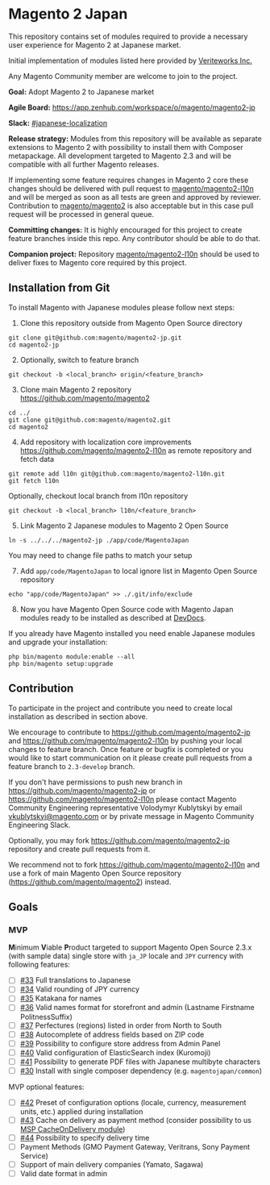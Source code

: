 # Magento 2 Japan
This repository contains set of modules required to provide a necessary user experience for Magento 2 at Japanese market.

Initial implementation of modules listed here provided by [Veriteworks Inc.](https://veriteworks.co.jp/)

Any Magento Community member are welcome to join to the project.

**Goal:** Adopt Magento 2 to Japanese market

**Agile Board:** https://app.zenhub.com/workspace/o/magento/magento2-jp

**Slack:** [#japanese-localization](https://magentocommeng.slack.com/messages/CB3DG6HFH)

**Release strategy:** Modules from this repository will be available as separate extensions to Magento 2 with possibility to install them with Composer metapackage. All development targeted to Magento 2.3 and will be compatible with all further Magento releases.

If implementing some feature requires changes in Magento 2 core these changes should be delivered with pull request to [magento/magento2-l10n](https://github.com/magento/magento2-l10n) and will be merged as soon as all tests are green and approved by reviewer. Contribution to [magento/magento2](https://github.com/magento/magento2) is also acceptable but in this case pull request will be processed in general queue.

**Committing changes:** It is highly encouraged for this project to create feature branches inside this repo. Any contributor should be able to do that.

**Companion project:** Repository [magento/magento2-l10n](https://github.com/magento/magento2-l10n) should be used to deliver fixes to Magento core required by this project.

## Installation from Git

To install Magento with Japanese modules please follow next steps:

1. Clone this repository outside from Magento Open Source directory

```
git clone git@github.com:magento/magento2-jp.git
cd magento2-jp
```

2. Optionally, switch to feature branch
```
git checkout -b <local_branch> origin/<feature_branch>
```

3. Clone main Magento 2 repository https://github.com/magento/magento2

```
cd ../
git clone git@github.com:magento/magento2.git
cd magento2
```

4. Add repository with localization core improvements https://github.com/magento/magento2-l10n as remote repository and fetch data
```
git remote add l10n git@github.com:magento/magento2-l10n.git
git fetch l10n
```
Optionally, checkout local branch from l10n repository

```
git checkout -b <local_branch> l10n/<feature_branch>
```

5. Link Magento 2 Japanese modules to Magento 2 Open Source

```
ln -s ../../../magento2-jp ./app/code/MagentoJapan
```

You may need to change file paths to match your setup

7. Add `app/code/MagentoJapan` to local ignore list in Magento Open Source repository
```
echo "app/code/MagentoJapan" >> ./.git/info/exclude
```

8. Now you have Magento Open Source code with Magento Japan modules ready to be installed as described at [DevDocs](https://devdocs.magento.com/guides/v2.2/install-gde/install/web/install-web-sample-data-clone.html#samp-data-perms).

If you already have Magento installed you need enable Japanese modules and upgrade your installation:
```
php bin/magento module:enable --all
php bin/magento setup:upgrade
```

## Contribution

To participate in the project and contribute you need to create local installation as described in section above.

We encourage to contribute to https://github.com/magento/magento2-jp and https://github.com/magento/magento2-l10n by pushing your local changes to feature branch. Once feature or bugfix is completed or you would like to start communication on it please create pull requests from a feature branch to `2.3-develop` branch.

If you don't have permissions to push new branch in https://github.com/magento/magento2-jp or https://github.com/magento/magento2-l10n please contact Magento Community Engineering representative Volodymyr Kublytskyi by email vkublytskyi@magento.com or by private message in Magento Community Engineering Slack.

Optionally, you may fork https://github.com/magento/magento2-jp repository and create pull requests from it.

We recommend not to fork https://github.com/magento/magento2-l10n and use a fork of main Magento Open Source repository (https://github.com/magento/magento2) instead.

## Goals

### MVP

**M**inimum **V**iable **P**roduct targeted to support Magento Open Source 2.3.x (with sample data) single store with `ja_JP` locale and `JPY` currency with following features:
- [ ] [#33](https://github.com/magento/magento2-jp/issues/33) Full translations to Japanese
- [ ] [#34](https://github.com/magento/magento2-jp/issues/34) Valid rounding of JPY currency
- [ ] [#35](https://github.com/magento/magento2-jp/issues/35) Katakana for names
- [ ] [#36](https://github.com/magento/magento2-jp/issues/36) Valid names format for storefront and admin (Lastname Firstname PolitnessSuffix)
- [ ] [#37](https://github.com/magento/magento2-jp/issues/37) Perfectures (regions) listed in order from North to South
- [ ] [#38](https://github.com/magento/magento2-jp/issues/38) Autocomplete of address fields based on ZIP code
- [ ] [#39](https://github.com/magento/magento2-jp/issues/39) Possibility to configure store address from Admin Panel
- [ ] [#40](https://github.com/magento/magento2-jp/issues/40) Valid configuration of ElasticSearch index (Kuromoji)
- [ ] [#41](https://github.com/magento/magento2-jp/issues/41) Possibility to generate PDF files with Japanese multibyte characters
- [ ] [#30](https://github.com/magento/magento2-jp/issues/30) Install with single composer dependency (e.g. `magentojapan/common`)

MVP optional features:
- [ ] [#42](https://github.com/magento/magento2-jp/issues/42) Preset of configuration options (locale, currency, measurement units, etc.) applied during installation
- [ ] [#43](https://github.com/magento/magento2-jp/issues/43) Cache on delivery as payment method (consider possibility to us [MSP CacheOnDelivery module](https://github.com/it4mage/CashOnDelivery))
- [ ] [#44](https://github.com/magento/magento2-jp/issues/44) Possibility to specify delivery time
- [ ] Payment Methods (GMO Payment Gateway, Veritrans, Sony Payment Service)
- [ ] Support of main delivery companies (Yamato, Sagawa)
- [ ] Valid date format in admin